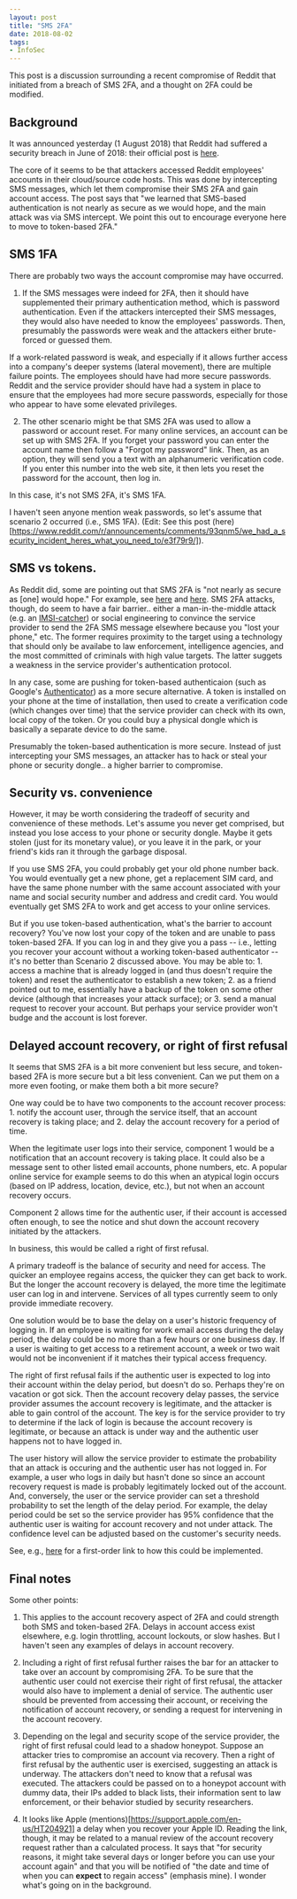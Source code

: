 ```yaml
---
layout: post
title: "SMS 2FA"
date: 2018-08-02
tags:
- InfoSec
---
```


This post is a discussion surrounding a recent compromise of Reddit that initiated from a breach of SMS 2FA, and a thought on 2FA could be modified.

<!--end excerpt-->

## Background

It was announced yesterday (1 August 2018) that Reddit had suffered a security breach in June of 2018: their official post is [here](https://www.reddit.com/r/announcements/comments/93qnm5/we_had_a_security_incident_heres_what_you_need_to/).

The core of it seems to be that attackers accessed Reddit employees' accounts in their cloud/source code hosts. This was done by intercepting SMS messages, which let them compromise their SMS 2FA and gain account access. The post says that "we learned that SMS-based authentication is not nearly as secure as we would hope, and the main attack was via SMS intercept. We point this out to encourage everyone here to move to token-based 2FA."

## SMS 1FA

There are probably two ways the account compromise may have occurred.

1. If the SMS messages were indeed for 2FA, then it should have supplemented their primary authentication method, which is password authentication. Even if the attackers intercepted their SMS messages, they would also have needed to know the employees' passwords. Then, presumably the passwords were weak and the attackers either brute-forced or guessed them.

If a work-related password is weak, and especially if it allows further access into a company's deeper systems (lateral movement), there are multiple failure points. The employees should have had more secure passwords. Reddit and the service provider should have had a system in place to ensure that the employees had more secure passwords, especially for those who appear to have some elevated privileges.

2. The other scenario might be that SMS 2FA was used to allow a password or account reset. For many online services, an account can be set up with SMS 2FA. If you forget your password you can enter the account name then follow a "Forgot my password" link. Then, as an option, they will send you a text with an alphanumeric verification code. If you enter this number into the web site, it then lets you reset the password for the account, then log in.

In this case, it's not SMS 2FA, it's SMS 1FA.

I haven't seen anyone mention weak passwords, so let's assume that scenario 2 occurred (i.e., SMS 1FA). (Edit: See this post (here)[https://www.reddit.com/r/announcements/comments/93qnm5/we_had_a_security_incident_heres_what_you_need_to/e3f79r9/]).

## SMS vs tokens.

As Reddit did, some are pointing out that SMS 2FA is "not nearly as secure as [one] would hope." For example, see [here](https://www.wired.com/2016/06/hey-stop-using-texts-two-factor-authentication/) and [here](https://www.securityweek.com/nist-denounces-sms-2fa-what-are-alternatives). SMS 2FA attacks, though, do seem to have a fair barrier.. either a man-in-the-middle attack (e.g. an [IMSI-catcher](https://en.wikipedia.org/wiki/IMSI-catcher)) or social engineering to convince the service provider to send the 2FA SMS message elsewhere because you "lost your phone," etc. The former requires proximity to the target using a technology that should only be availabe to law enforcement, intelligence agencies, and the most committed of criminals with high value targets. The latter suggets a weakness in the service provider's authentication protocol.

In any case, some are pushing for token-based authenticaion (such as Google's [Authenticator](https://play.google.com/store/apps/details?id=com.google.android.apps.authenticator2)) as a more secure alternative. A token is installed on your phone at the time of installation, then used to create a verification code (which changes over time) that the service provider can check with its own, local copy of the token. Or you could buy a physical dongle which is basically a separate device to do the same.

Presumably the token-based authentication is more secure. Instead of just intercepting your SMS messages, an attacker has to hack or steal your phone or security dongle.. a higher barrier to compromise.

## Security vs. convenience

However, it may be worth considering the tradeoff of security and convenience of these methods. Let's assume you never get comprised, but instead you lose access to your phone or security dongle. Maybe it gets stolen (just for its monetary value), or you leave it in the park, or your friend's kids ran it through the garbage disposal. 

If you use SMS 2FA, you could probably get your old phone number back. You would eventually get a new phone, get a replacement SIM card, and have the same phone number with the same account associated with your name and social security number and address and credit card. You would eventually get SMS 2FA to work and get access to your online services.

But if you use token-based authentication, what's the barrier to account recovery? You've now lost your copy of the token and are unable to pass token-based 2FA. If you can log in and they give you a pass -- i.e., letting you recover your account without a working token-based authenticator -- it's no better than Scenario 2 discussed above.  You may be able to: 1. access a machine that is already logged in (and thus doesn't require the token) and reset the authenticator to establish a new token; 2. as a friend pointed out to me, essentially have a backup of the token on some other device (although that increases your attack surface); or 3. send a manual request to recover your account. But perhaps your service provider won't budge and the account is lost forever.

## Delayed account recovery, or right of first refusal

It seems that SMS 2FA is a bit more convenient but less secure, and token-based 2FA is more secure but a bit less convenient. Can we put them on a more even footing, or make them both a bit more secure?

One way could be to have two components to the account recover process: 1. notify the account user, through the service itself, that an account recovery is taking place; and 2. delay the account recovery for a period of time.

When the legitimate user logs into their service, component 1 would be a notification that an account recovery is taking place. It could also be a message sent to other listed email accounts, phone numbers, etc. A popular online service for example seems to do this when an atypical login occurs (based on IP address, location, device, etc.), but not when an account recovery occurs.

Component 2 allows time for the authentic user, if their account is accessed often enough, to see the notice and shut down the account recovery initiated by the attackers.

In business, this would be called a right of first refusal.

A primary tradeoff is the balance of security and need for access. The quicker an employee regains access, the quicker they can get back to work. But the longer the account recovery is delayed, the more time the legitimate user can log in and intervene. Services of all types currently seem to only provide immediate recovery.

One solution would be to base the delay on a user's historic frequency of logging in. If an employee is waiting for work email access during the delay period, the delay could be no more than a few hours or one business day. If a user is waiting to get access to a retirement account, a week or two wait would not be inconvenient if it matches their typical access frequency. 

The right of first refusal fails if the authentic user is expected to log into their account within the delay period, but doesn't do so. Perhaps they're on vacation or got sick. Then the account recovery delay passes, the service provider assumes the account recovery is legitimate, and the attacker is able to gain control of the account. The key is for the service provider to try to determine if the lack of login is because the account recovery is legitimate, or because an attack is under way and the authentic user happens not to have logged in.

The user history will allow the service provider to estimate the probability that an attack is occuring and the authentic user has not logged in. For example, a user who logs in daily but hasn't done so since an account recovery request is made is probably legitimately locked out of the account. And, conversely, the user or the service provider can set a threshold probability to set the length of the delay period. For example, the delay period could be set so the service provider has 95% confidence that the authentic user is waiting for account recovery and not under attack. The confidence level can be adjusted based on the customer's security needs.

See, e.g., [here](https://en.wikipedia.org/wiki/Prediction_interval) for a first-order link to how this could be implemented.

## Final notes

Some other points:

1. This applies to the account recovery aspect of 2FA and could strength both SMS and token-based 2FA. Delays in account access exist elsewhere, e.g. login throttling, account lockouts, or slow hashes. But I haven't seen any examples of delays in account recovery.

2. Including a right of first refusal further raises the bar for an attacker to take over an account by compromising 2FA. To be sure that the authentic user could not exercise their right of first refusal, the attacker would also have to implement a denial of service. The authentic user should be prevented from accessing their account, or receiving the notification of account recovery, or sending a request for intervening in the account recovery. 

3. Depending on the legal and security scope of the service provider, the right of first refusal could lead to a shadow honeypot. Suppose an attacker tries to compromise an account via recovery. Then a right of first refusal by the authentic user is exercised, suggesting an attack is underway. The attackers don't need to know that a refusal was executed. The attackers could be passed on to a honeypot account with dummy data, their IPs added to black lists, their information sent to law enforcement, or their behavior studied by security researchers.

4. It looks like Apple (mentions)[https://support.apple.com/en-us/HT204921] a delay when you recover your Apple ID. Reading the link, though, it may be related to a manual review of the account recovery request rather than a calculated process. It says that "for security reasons, it might take several days or longer before you can use your account again" and that you will be notified of "the date and time of when you can **expect** to regain access" (emphasis mine). I wonder what's going on in the background.